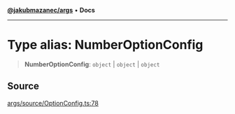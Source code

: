 [**@jakubmazanec/args**](../README.md) • **Docs**

---

# Type alias: NumberOptionConfig

> **NumberOptionConfig**: `object` \| `object` \| `object`

## Source

[args/source/OptionConfig.ts:78](https://github.com/jakubmazanec/js-tools/blob/4653f1571319b3537b5a901a19e171562b7727e5/packages/args/source/OptionConfig.ts#L78)
